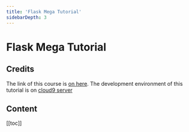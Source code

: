 ```yaml
---
title: 'Flask Mega Tutorial'
sidebarDepth: 3
---
```


# Flask Mega Tutorial


## Credits

The link of this course is [on here](https://blog.miguelgrinberg.com/post/the-flask-mega-tutorial-part-i-hello-world).
The development environment of this tutorial is on [cloud9 server](https://ide.c9.io/cienciayk/flask-mega-tutorial)

## Content

[[toc]]